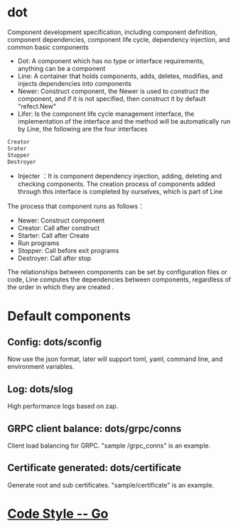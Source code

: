 # dot  
Component development specification, including component definition, component dependencies, component life cycle, dependency injection, and common basic components  
* Dot: A component which has no type or interface requirements, anything can be a component  
* Line: A container that holds components, adds, deletes, modifies, and injects dependencies into components  
* Newer:  Construct component, the Newer is used to construct the component, and if it is not specified, then construct it by default "refect.New"
* Lifer: Is the component life cycle management interface, the implementation of the interface and the method will be automatically run by Line, the following are the four interfaces 
```go
Creator 
Srater
Stopper
Destroyer
```
* Injecter ：It is component dependency injection, adding, deleting and checking components. The creation process of components added through this interface is completed by ourselves, which is part of Line   

The process that component runs as follows：  
* Newer:  Construct component  
* Creator: Call after construct   
* Starter: Call after Create  
* Run programs  
* Stopper: Call before exit programs 
* Destroyer: Call after stop  

The relationships between components can be set by configuration files or code, Line computes the dependencies between components, regardless of the order in which they are created .

# Default components 
## Config: dots/sconfig
Now use the json format,  later will support toml, yaml, command line, and environment variables.
## Log: dots/slog
High performance logs based on zap.

## GRPC client balance:  dots/grpc/conns
 Client load balancing for GRPC. "sample /grpc_conns" is an example.
## Certificate generated: dots/certificate
Generate root and sub certificates. "sample/certificate" is an example.

# [Code Style -- Go](https://github.com/scryinfo/scryg/blob/master/codestyle_go.md)

